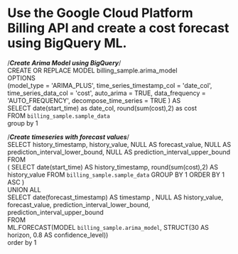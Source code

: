 # Use the Google Cloud Platform Billing API and create a cost forecast using BigQuery ML.

/***Create Arima Model using BigQuery***/ \
CREATE OR REPLACE MODEL billing_sample.arima_model \
OPTIONS \
  (model_type = 'ARIMA_PLUS',
   time_series_timestamp_col = 'date_col',
   time_series_data_col = 'cost',
   auto_arima = TRUE,
   data_frequency = 'AUTO_FREQUENCY',
   decompose_time_series = TRUE
  ) AS \
SELECT
  date(start_time) as date_col,
  round(sum(cost),2) as cost \
FROM
  `billing_sample.sample_data` \
  group by 1



/***Create timeseries with forecast values***/ \
SELECT
 history_timestamp,
 history_value,
 NULL AS forecast_value,
 NULL AS prediction_interval_lower_bound,
 NULL AS prediction_interval_upper_bound \
FROM \
 (
   SELECT
     date(start_time) AS history_timestamp,
     round(sum(cost),2) AS history_value
   FROM
     `billing_sample.sample_data`
   GROUP BY 1
   ORDER BY 1 ASC
 ) \
UNION ALL \
SELECT
 date(forecast_timestamp) AS timestamp ,
 NULL AS history_value,
 forecast_value,
 prediction_interval_lower_bound,
 prediction_interval_upper_bound \
FROM \
 ML.FORECAST(MODEL `billing_sample.arima_model`,
             STRUCT(30 AS horizon, 0.8 AS confidence_level)) \
order by 1
